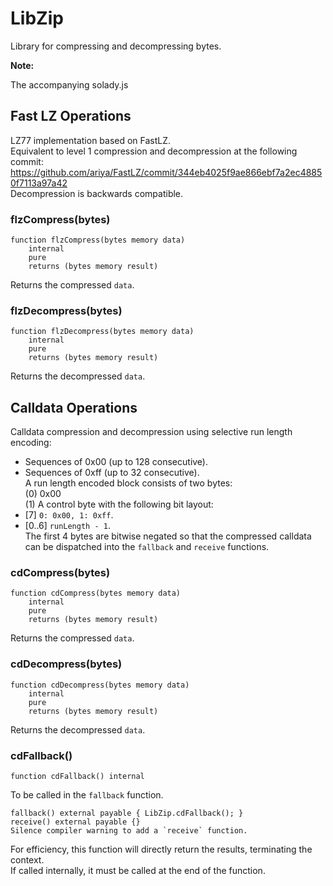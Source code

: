 # LibZip

Library for compressing and decompressing bytes.


<b>Note:</b>

The accompanying solady.js



<!-- customintro:start --><!-- customintro:end -->

## Fast LZ Operations

LZ77 implementation based on FastLZ.   
Equivalent to level 1 compression and decompression at the following commit:   
https://github.com/ariya/FastLZ/commit/344eb4025f9ae866ebf7a2ec48850f7113a97a42   
Decompression is backwards compatible.

### flzCompress(bytes)

```solidity
function flzCompress(bytes memory data)
    internal
    pure
    returns (bytes memory result)
```

Returns the compressed `data`.

### flzDecompress(bytes)

```solidity
function flzDecompress(bytes memory data)
    internal
    pure
    returns (bytes memory result)
```

Returns the decompressed `data`.

## Calldata Operations

Calldata compression and decompression using selective run length encoding:   
- Sequences of 0x00 (up to 128 consecutive).   
- Sequences of 0xff (up to 32 consecutive).   
A run length encoded block consists of two bytes:   
(0) 0x00   
(1) A control byte with the following bit layout:   
- [7]     `0: 0x00, 1: 0xff`.   
- [0..6]  `runLength - 1`.   
The first 4 bytes are bitwise negated so that the compressed calldata   
can be dispatched into the `fallback` and `receive` functions.

### cdCompress(bytes)

```solidity
function cdCompress(bytes memory data)
    internal
    pure
    returns (bytes memory result)
```

Returns the compressed `data`.

### cdDecompress(bytes)

```solidity
function cdDecompress(bytes memory data)
    internal
    pure
    returns (bytes memory result)
```

Returns the decompressed `data`.

### cdFallback()

```solidity
function cdFallback() internal
```

To be called in the `fallback` function.   
```solidity   
fallback() external payable { LibZip.cdFallback(); }   
receive() external payable {}   
Silence compiler warning to add a `receive` function.   
```   
For efficiency, this function will directly return the results, terminating the context.   
If called internally, it must be called at the end of the function.